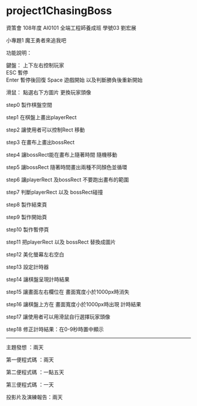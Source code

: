 # project1ChasingBoss

資策會 108年度 AI0101  全端工程師養成班 學號03 劉宏展

小專題1  魔王勇者來追我吧

功能說明：

鍵盤：
上下左右控制玩家   
ESC   暫停  
Enter 暫停後回復 
Space 遊戲開始 以及判斷勝負後重新開始 

滑鼠：
點選右下方圖片  更換玩家頭像

step0  製作棋盤空間

step1  在棋盤上畫出playerRect

step2  讓使用者可以控制Rect 移動

step3  在畫布上畫出bossRect

step4  讓bossRect能在畫布上隨著時間 隨機移動

step5  讓bossRect 隨著時間畫出兩種不同顏色並循環

step6  讓playerRect 及bossRect 不要跑出畫布的範圍 

step7  判斷playerRect 以及 bossRect碰撞

step8  製作結束頁

step9  製作開始頁

step10 製作暫停頁 

step11 把playerRect 以及 bossRect 替換成圖片

step12 美化螢幕左右空白

step13 設定計時器

step14 讓棋盤呈現計時結果

step15 讓畫面左右欄位在 畫面寬度小於1000px時消失

step16 讓棋盤上方在 畫面寬度小於1000px時出現 計時結果

step17 讓使用者可以用滑鼠自行選擇玩家頭像

step18 修正計時結果：在0-9秒時置中顯示


-----

主題發想        ：兩天

第一便程式碼    ：兩天

第二便程式碼    ：一點五天

第三便程式碼    ：一天

投影片及演練報告：兩天

